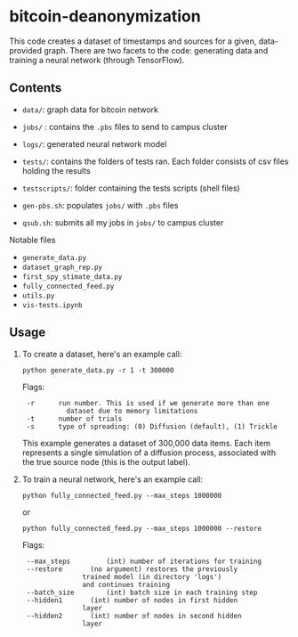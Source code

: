 # bitcoin-deanonymization


This code creates a dataset of timestamps and sources for a given,
data-provided graph. There are two facets to the code: generating
data and training a neural network (through TensorFlow).

## Contents
- `data/`: graph data for bitcoin network
- `jobs/` : contains the `.pbs` files to send to campus cluster
- `logs/`: generated neural network model
- `tests/`: contains the folders of tests ran. Each folder consists of csv files holding the results
- `testscripts/`: folder containing the tests scripts (shell files)

- `gen-pbs.sh`: populates `jobs/` with `.pbs` files
- `qsub.sh`: submits all my jobs in `jobs/` to campus cluster

Notable files
- `generate_data.py`
- `dataset_graph_rep.py`
- `first_spy_stimate_data.py`
- `fully_connected_feed.py`
- `utils.py`
- `vis-tests.ipynb`

## Usage
1. To create a dataset, here's an example call:

	`python generate_data.py -r 1 -t 300000`

	Flags:

		-r		run number. This is used if we generate more than one
				  dataset due to memory limitations
		-t		number of trials
		-s		type of spreading: (0) Diffusion (default), (1) Trickle

	This example generates a dataset of 300,000 data items. Each item represents a single simulation of a diffusion process, associated with the true source node (this is the output label).

2. To train a neural network, here's an example call:

	```
	python fully_connected_feed.py --max_steps 1000000
	```
	or
	```
	python fully_connected_feed.py --max_steps 1000000 --restore
	```

	Flags:

		--max_steps 		(int) number of iterations for training
		--restore		(no argument) restores the previously
					  trained model (in directory 'logs')
					  and continues training
		--batch_size		(int) batch size in each training step
		--hidden1		(int) number of nodes in first hidden
					  layer
		--hidden2		(int) number of nodes in second hidden
					  layer
